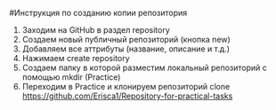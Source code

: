 #Инструкция по созданию копии репозитория
1. Заходим на GitHub в раздел repository
2. Создаем новый публичный репозиторий (кнопка new)
3. Добавляем все аттрибуты (название, описание и т.д.)
4. Нажимаем create repository
5. Создаем папку в которой разместим локальный репозиторий с помощью mkdir (Practice)
6. Переходим в Practice и клонируем репозиторий clone https://github.com/Erisca1/Repository-for-practical-tasks

